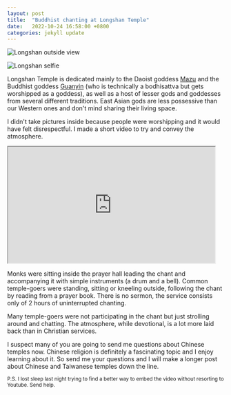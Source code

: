 ```yaml
---
layout: post
title:  "Buddhist chanting at Longshan Temple"
date:   2022-10-24 16:58:00 +0800
categories: jekyll update
---
```


![Longshan outside view](https://baitu.github.io/taiwan/assets/img/20221023_163920.jpg)

![Longshan selfie](https://baitu.github.io/taiwan/assets/img/20221023_163440.jpg)

Longshan Temple is dedicated mainly to the Daoist goddess [Mazu](https://en.wikipedia.org/wiki/Mazu) and the Buddhist goddess [Guanyin](https://en.wikipedia.org/wiki/Guanyin) (who is technically a bodhisattva but gets worshipped as a goddess), as well as a host of lesser gods and goddesses from several different traditions. East Asian gods are less possessive than our Western ones and don't mind sharing their living space. 

I didn't take pictures inside because people were worshipping and it would have felt disrespectful. I made a short video to try and convey the atmosphere. 

<iframe width=480 height=270 autoplay=0 src = "https://baitu.github.io/taiwan/assets/vid/longshan.mp4"></iframe>

Monks were sitting inside the prayer hall leading the chant and accompanying it with simple instruments (a drum and a bell). Common temple-goers were standing, sitting or kneeling outside, following the chant by reading from a prayer book. There is no sermon, the service consists only of 2 hours of uninterrupted chanting.

Many temple-goers were not participating in the chant but just strolling around and chatting. The atmosphere, while devotional, is a lot more laid back than in Christian services. 

I suspect many of you are going to send me questions about Chinese temples now. Chinese religion is definitely a fascinating topic and I enjoy learning about it. So send me your questions and I will make a longer post about Chinese and Taiwanese temples down the line. 

<small>P.S. I lost sleep last night trying to find a better way to embed the video without resorting to Youtube. Send help.</small>
